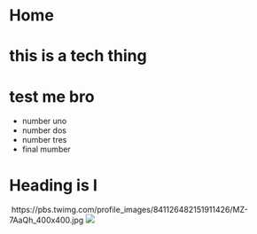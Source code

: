 # Home
# this is a tech thing
# test me bro
<ul>
	<li> number uno </li>
	<li> number dos </li>
	<li> number tres </li>
	<li> final mumber </li>
</ul>
<h1> Heading is I </h1>
<img> https://pbs.twimg.com/profile_images/841126482151911426/MZ-7AaQh_400x400.jpg </img>
<img src= "cute.jpg"
